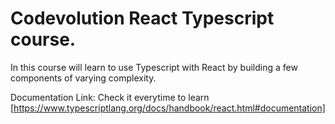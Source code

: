 # Codevolution React Typescript course.
In this course will learn to use Typescript with React by building a few components of varying complexity.

Documentation Link: Check it everytime to learn
[https://www.typescriptlang.org/docs/handbook/react.html#documentation] 
